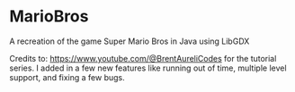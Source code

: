 # MarioBros
A recreation of the game Super Mario Bros in Java using LibGDX

Credits to: https://www.youtube.com/@BrentAureliCodes for the tutorial series. I added in a few new features like running out of time, multiple level support, and fixing a few bugs.
